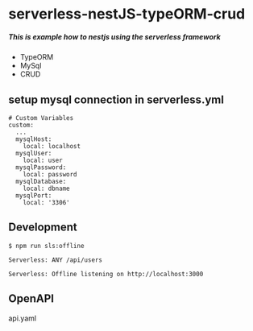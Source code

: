 # serverless-nestJS-typeORM-crud

##### This is example how to nestjs using the serverless framework
  - TypeORM
  - MySql
  - CRUD
  
## setup mysql connection in serverless.yml
```
# Custom Variables
custom:
  ...
  mysqlHost:
    local: localhost
  mysqlUser:
    local: user
  mysqlPassword:
    local: password
  mysqlDatabase:
    local: dbname
  mysqlPort:
    local: '3306'
```


## Development

```
$ npm run sls:offline 

Serverless: ANY /api/users

Serverless: Offline listening on http://localhost:3000
```

## OpenAPI
api.yaml
